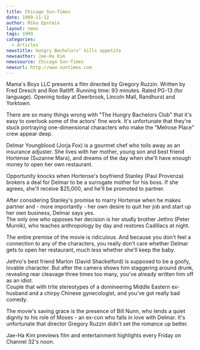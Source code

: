 ```yaml
---
title: Chicago Sun-Times
date: 1999-11-12
author: Mika Epstein
layout: news
tags: 1999
categories:
  - Articles
newstitle: Hungry Bachelors" kills appetite  
newsauthor: Jae-Ha Kim  
newssource: Chicago Sun-Times  
newsurl: http://www.suntimes.com  
---
```

Mama's Boys LLC presents a film directed by Gregory Ruzzin. Written by Fred Dresch and Ron Ratliff. Running time: 93 minutes. Rated PG-13 (for language). Opening today at Deerbrook, Lincoln Mall, Randhurst and Yorktown. 

There are so many things wrong with "The Hungry Bachelors Club" that it's easy to overlook some of the actors' fine work. It's unfortunate that they're stuck portraying one-dimensional characters who make the "Melrose Place" crew appear deep. 

Delmar Youngblood (Jorja Fox) is a gourmet chef who toils away as an insurance adjuster. She lives with her mother, young son and best friend Hortense (Suzanne Mara), and dreams of the day when she'll have enough money to open her own restaurant. 

Opportunity knocks when Hortense's boyfriend Stanley (Paul Provenza) brokers a deal for Delmar to be a surrogate mother for his boss. If she agrees, she'll receive $25,000, and he'll be promoted to partner. 

After considering Stanley's promise to marry Hortense when he makes partner and - more importantly - her own desire to quit her job and start up her own business, Delmar says yes.  
The only one who opposes her decision is her studly brother Jethro (Peter Murnik), who teaches anthropology by day and restores Cadillacs at night. 

The entire premise of the movie is ridiculous. And because you don't feel a connection to any of the characters, you really don't care whether Delmar gets to open her restaurant, much less whether she'll keep the baby. 

Jethro's best friend Marlon (David Shackelford) is supposed to be a goofy, lovable character. But after the camera shows him staggering around drunk, revealing rear cleavage three times too many, you've already written him off as an idiot.  
Couple that with trite stereotypes of a domineering Middle Eastern ex-husband and a chirpy Chinese gynecologist, and you've got really bad comedy. 

The movie's saving grace is the presence of Bill Nunn, who lends a quiet dignity to his role of Moses - an ex-con who falls in love with Delmar. It's unfortunate that director Gregory Ruzzin didn't set the romance up better. 

Jae-Ha Kim previews film and entertainment highlights every Friday on Channel 32's noon.  
